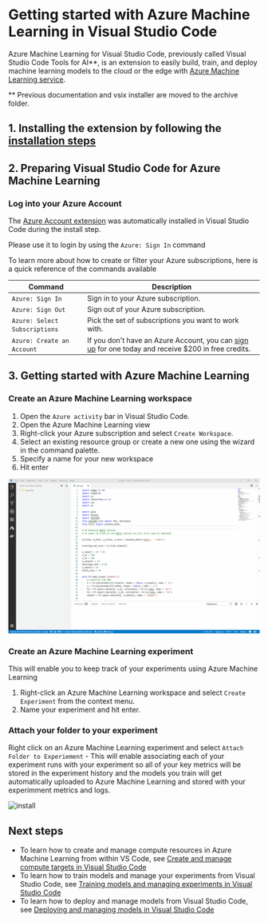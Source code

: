 # Getting started with Azure Machine Learning in Visual Studio Code
Azure Machine Learning for Visual Studio Code, previously called Visual Studio Code Tools for AI**, is an extension to easily build, train, and deploy machine learning models to the cloud or the edge with [Azure Machine Learning service](https://azure.microsoft.com/en-us/services/machine-learning-service/).

** Previous documentation and vsix installer are moved to the archive folder.

## 1. Installing the extension by following the [installation steps](./installation.md)

## 2. Preparing Visual Studio Code for Azure Machine Learning

### Log into your Azure Account
The [Azure Account extension](https://marketplace.visualstudio.com/items?itemName=ms-vscode.azure-account) was automatically installed in Visual Studio Code during the install step. 

Please use it to login by using the `Azure: Sign In` command 

To learn more about how to create or filter your Azure subscriptions, here is a quick reference of the commands available 

| Command | Description |
| --- |---|
| `Azure: Sign In`  | Sign in to your Azure subscription.
| `Azure: Sign Out` | Sign out of your Azure subscription.
| `Azure: Select Subscriptions` | Pick the set of subscriptions you want to work with. 
| `Azure: Create an Account`  | If you don't have an Azure Account, you can [sign up](https://azure.microsoft.com/en-us/free/?utm_source=campaign&utm_campaign=vscode-azure-account&mktingSource=vscode-azure-account) for one today and receive $200 in free credits.


## 3. Getting started with Azure Machine Learning

### Create an Azure Machine Learning workspace

1. Open the `Azure activity` bar in Visual Studio Code.
1. Open the Azure Machine Learning view
1. Right-click your Azure subscription and select `Create Workspace`. 
1. Select an existing resource group or create a new one using the wizard in the command palette.
1. Specify a name for your new workspace
1. Hit enter

![install](./media/createworkspace.gif)

### Create an Azure Machine Learning experiment

This will enable you to keep track of your experiments using Azure Machine Learning

1. Right-click an Azure Machine Learning workspace and select `Create Experiment` from the context menu.
1. Name your experiment and hit enter.

### Attach your folder to your experiment

Right click on an Azure Machine Learning experiment and select `Attach Folder to Experiement` - This will enable associating each of your experiment runs with your experiment so all of your key metrics will be stored in the experiment history and the models you train will get automatically uploaded to Azure Machine Learning and stored with your experimment metrics and logs.

![install](./media/attachfolder.gif)

## Next steps
- To learn how to create and manage compute resources in Azure Machine Learning from within VS Code, see [Create and manage compute targets in Visual Studio Code](manage-compute-aml-vscode.md)
- To learn how to train models and manage your experiments from Visual Studio Code, see [Training models and managing experiments in Visual Studio Code](train-models-aml-vscode.md)
- To learn how to deploy and manage models from Visual Studio Code, see [Deploying and managing models in Visual Studio Code](deploy-models-aml-vscode.md)
